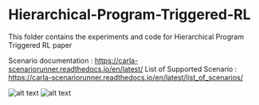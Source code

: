 # Hierarchical-Program-Triggered-RL
This folder contains the experiments and code for Hierarchical Program Triggered RL paper

Scenario documentation : https://carla-scenariorunner.readthedocs.io/en/latest/
List of Supported Scenario : https://carla-scenariorunner.readthedocs.io/en/latest/list_of_scenarios/


![alt text](https://github.com/britig/Hierarchical-Program-Triggered-RL/blob/main/gif/ControlLoss1.gif)
![alt text](https://github.com/britig/Hierarchical-Program-Triggered-RL/blob/main/gif/NoSignalJunction.gif)
